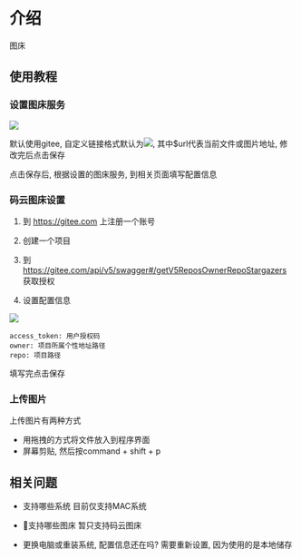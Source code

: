 # 介绍

图床

## 使用教程

### 设置图床服务

![](https://gitee.com/photo-storage/pic/raw/master/pic-1527939710945-15qqt6hpoh8.png)

默认使用gitee, 自定义链接格式默认为![]($url), 其中$url代表当前文件或图片地址, 修改完后点击保存

点击保存后, 根据设置的图床服务, 到相关页面填写配置信息

### 码云图床设置

1. 到 https://gitee.com 上注册一个账号

2. 创建一个项目

3. 到 https://gitee.com/api/v5/swagger#/getV5ReposOwnerRepoStargazers 获取授权

4. 设置配置信息

![](https://gitee.com/photo-storage/pic/raw/master/pic-1527940433588-bubm1qk0qlg.png)

```
access_token: 用户授权码
owner: 项目所属个性地址路径
repo: 项目路径
```

填写完点击保存

### 上传图片

上传图片有两种方式

- 用拖拽的方式将文件放入到程序界面
- 屏幕剪贴, 然后按command + shift + p

## 相关问题

- 支持哪些系统
  目前仅支持MAC系统

- 支持哪些图床
  暂只支持码云图床

- 更换电脑或重装系统, 配置信息还在吗?
  需要重新设置, 因为使用的是本地储存
